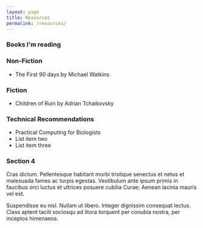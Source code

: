 ```yaml
---
layout: page
title: Resources
permalink: /resources/
---
```


<html lang="en">
<head>
  <meta charset="utf-8">
  <meta name="viewport" content="width=device-width, initial-scale=1">
  <title>jQuery UI Accordion - Default functionality</title>
  <link rel="stylesheet" href="//code.jquery.com/ui/1.12.1/themes/base/jquery-ui.css">
  <link rel="stylesheet" href="/resources/demos/style.css">
  <script src="https://code.jquery.com/jquery-1.12.4.js"></script>
  <script src="https://code.jquery.com/ui/1.12.1/jquery-ui.js"></script>
  <script>
  $( function() {
    $( "#accordion" ).accordion();
  } );
  </script>
</head>
<body>
<h3> Books I'm reading </h3> 
<div id="accordion">
  <h3>Non-Fiction</h3>
  <div>
    <ul>
    <li>The First 90 days by Michael Watkins</li>
    </ul>
    
  </div>
  <h3>Fiction</h3>
  <div>
    <ul>
    <li>Children of Ruin by Adrian Tchaikovsky</li>
    </ul>
  </div>
  <h3>Technical Recommendations</h3>
  <div>
    <p>
    </p>
    <ul>
      <li>Practical Computing for Biologists</li>
      <li>List item two</li>
      <li>List item three</li>
    </ul>
  </div>
  <h3>Section 4</h3>
  <div>
    <p>
    Cras dictum. Pellentesque habitant morbi tristique senectus et netus
    et malesuada fames ac turpis egestas. Vestibulum ante ipsum primis in
    faucibus orci luctus et ultrices posuere cubilia Curae; Aenean lacinia
    mauris vel est.
    </p>
    <p>
    Suspendisse eu nisl. Nullam ut libero. Integer dignissim consequat lectus.
    Class aptent taciti sociosqu ad litora torquent per conubia nostra, per
    inceptos himenaeos.
    </p>
  </div>
</div>
 
 
</body>
</html>